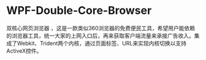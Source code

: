 # WPF-Double-Core-Browser
双核心网页浏览器 ，这是一款类似360浏览器的免费便民工具，希望用户能依赖的浏览器工具，统一大家的上网入口后，再来获取客户端流量来承接广告收入。集成了Webkit、Trident两个内核，通过页面标签、URL来实现内核切换以支持ActiveX控件。
